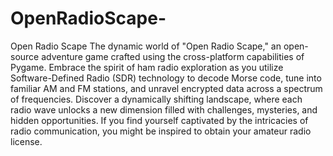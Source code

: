 # OpenRadioScape-
Open Radio Scape 
The dynamic world of "Open Radio Scape," an open-source adventure game crafted using the cross-platform capabilities of Pygame. Embrace the spirit of ham radio exploration as you utilize Software-Defined Radio (SDR) technology to decode Morse code, tune into familiar AM and FM stations, and unravel encrypted data across a spectrum of frequencies. Discover a dynamically shifting landscape, where each radio wave unlocks a new dimension filled with challenges, mysteries, and hidden opportunities. If you find yourself captivated by the intricacies of radio communication, you might be inspired to obtain your amateur radio license.
